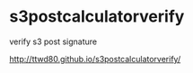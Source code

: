 # s3postcalculatorverify
verify s3 post signature


http://ttwd80.github.io/s3postcalculatorverify/
